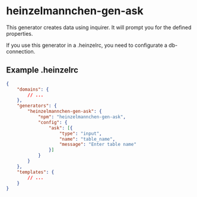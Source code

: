 heinzelmannchen-gen-ask
======================

This generator creates data using inquirer.
It will prompt you for the defined properties.

If you use this generator in a .heinzelrc, you need to configurate a db-connection.

Example .heinzelrc
------------------

```json
{
    "domains": {
        // ...
    },
    "generators": {
        "heinzelmannchen-gen-ask": {
            "npm": "heinzelmannchen-gen-ask",
            "config": {
                "ask": [{
                    "type": "input",
                    "name": "table_name",
                    "message": "Enter table name"
                }]
            }
        }
    },
    "templates": {
        // ...
    }
}
```
